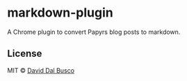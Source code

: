 # markdown-plugin

A Chrome plugin to convert Papyrs blog posts to markdown.

## License

MIT © [David Dal Busco](mailto:david.dalbusco@outlook.com)
